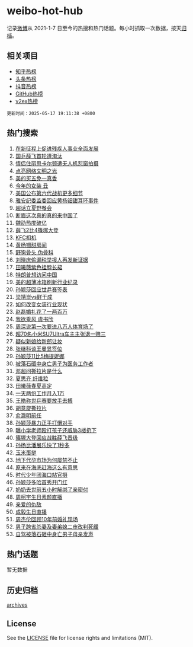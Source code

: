 # weibo-hot-hub

记录[微博](https://www.weibo.com)从 2021-1-7 日至今的热搜和热门话题。每小时抓取一次数据，按天[归档](archives)。

## 相关项目

- [知乎热榜](https://github.com/lonnyzhang423/zhihu-hot-hub)
- [头条热榜](https://github.com/lonnyzhang423/toutiao-hot-hub)
- [抖音热榜](https://github.com/lonnyzhang423/douyin-hot-hub)
- [GitHub热榜](https://github.com/lonnyzhang423/github-hot-hub)
- [v2ex热榜](https://github.com/lonnyzhang423/v2ex-hot-hub)


`更新时间：2025-05-17 19:11:38 +0800`

## 热门搜索

1. [在新征程上促进残疾人事业全面发展](https://m.weibo.cn/search?containerid=100103type%3D1%26t%3D10%26q%3D%23%E5%9C%A8%E6%96%B0%E5%BE%81%E7%A8%8B%E4%B8%8A%E4%BF%83%E8%BF%9B%E6%AE%8B%E7%96%BE%E4%BA%BA%E4%BA%8B%E4%B8%9A%E5%85%A8%E9%9D%A2%E5%8F%91%E5%B1%95%23&stream_entry_id=51&isnewpage=1&extparam=seat%3D1%26cate%3D10103%26dgr%3D0%26pos%3D0%26filter_type%3Drealtimehot%26stream_entry_id%3D51%26c_type%3D51%26q%3D%2523%25E5%259C%25A8%25E6%2596%25B0%25E5%25BE%2581%25E7%25A8%258B%25E4%25B8%258A%25E4%25BF%2583%25E8%25BF%259B%25E6%25AE%258B%25E7%2596%25BE%25E4%25BA%25BA%25E4%25BA%258B%25E4%25B8%259A%25E5%2585%25A8%25E9%259D%25A2%25E5%258F%2591%25E5%25B1%2595%2523%26display_time%3D1747480296%26pre_seqid%3D17474802966490234899163)
1. [国乒薛飞首轮遭淘汰](https://m.weibo.cn/search?containerid=100103type%3D1%26t%3D10%26q%3D%E5%9B%BD%E4%B9%92%E8%96%9B%E9%A3%9E%E9%A6%96%E8%BD%AE%E9%81%AD%E6%B7%98%E6%B1%B0&stream_entry_id=31&isnewpage=1&extparam=seat%3D1%26cate%3D5001%26band_rank%3D1%26stream_entry_id%3D31%26realpos%3D1%26flag%3D1%26lcate%3D5001%26pos%3D0%26filter_type%3Drealtimehot%26dgr%3D0%26c_type%3D31%26q%3D%25E5%259B%25BD%25E4%25B9%2592%25E8%2596%259B%25E9%25A3%259E%25E9%25A6%2596%25E8%25BD%25AE%25E9%2581%25AD%25E6%25B7%2598%25E6%25B1%25B0%26display_time%3D1747480296%26pre_seqid%3D17474802966490234899163)
1. [情侣住丽思卡尔顿遭无人机怼窗拍摄](https://m.weibo.cn/search?containerid=100103type%3D1%26t%3D10%26q%3D%23%E6%83%85%E4%BE%A3%E4%BD%8F%E4%B8%BD%E6%80%9D%E5%8D%A1%E5%B0%94%E9%A1%BF%E9%81%AD%E6%97%A0%E4%BA%BA%E6%9C%BA%E6%80%BC%E7%AA%97%E6%8B%8D%E6%91%84%23&stream_entry_id=31&isnewpage=1&extparam=seat%3D1%26cate%3D5001%26band_rank%3D2%26stream_entry_id%3D31%26realpos%3D2%26flag%3D0%26lcate%3D5001%26pos%3D1%26filter_type%3Drealtimehot%26dgr%3D0%26c_type%3D31%26q%3D%2523%25E6%2583%2585%25E4%25BE%25A3%25E4%25BD%258F%25E4%25B8%25BD%25E6%2580%259D%25E5%258D%25A1%25E5%25B0%2594%25E9%25A1%25BF%25E9%2581%25AD%25E6%2597%25A0%25E4%25BA%25BA%25E6%259C%25BA%25E6%2580%25BC%25E7%25AA%2597%25E6%258B%258D%25E6%2591%2584%2523%26display_time%3D1747480296%26pre_seqid%3D17474802966490234899163)
1. [点亮网络文明之光](https://m.weibo.cn/search?containerid=100103type%3D1%26t%3D10%26q%3D%23%E7%82%B9%E4%BA%AE%E7%BD%91%E7%BB%9C%E6%96%87%E6%98%8E%E4%B9%8B%E5%85%89%23&stream_entry_id=31&isnewpage=1&extparam=seat%3D1%26cate%3D5001%26band_rank%3D3%26stream_entry_id%3D31%26realpos%3D3%26flag%3D0%26lcate%3D5001%26pos%3D2%26filter_type%3Drealtimehot%26dgr%3D0%26c_type%3D31%26q%3D%2523%25E7%2582%25B9%25E4%25BA%25AE%25E7%25BD%2591%25E7%25BB%259C%25E6%2596%2587%25E6%2598%258E%25E4%25B9%258B%25E5%2585%2589%2523%26display_time%3D1747480296%26pre_seqid%3D17474802966490234899163)
1. [美的买五免一真香](https://m.weibo.cn/search?containerid=100103type%3D1%26t%3D10%26q%3D%23%E7%BE%8E%E7%9A%84%E4%B9%B0%E4%BA%94%E5%85%8D%E4%B8%80%E7%9C%9F%E9%A6%99%23&stream_entry_id=31&isnewpage=1&extparam=seat%3D1%26cate%3D5001%26band_rank%3D4%26adid%3D286186%26stream_entry_id%3D31%26is_ad_pos%3D1%26topic_ad%3D1%26lcate%3D5001%26pos%3D3%26filter_type%3Drealtimehot%26dgr%3D0%26c_type%3D31%26q%3D%2523%25E7%25BE%258E%25E7%259A%2584%25E4%25B9%25B0%25E4%25BA%2594%25E5%2585%258D%25E4%25B8%2580%25E7%259C%259F%25E9%25A6%2599%2523%26display_time%3D1747480296%26pre_seqid%3D17474802966490234899163)
1. [今年的女装 丑](https://m.weibo.cn/search?containerid=100103type%3D1%26t%3D10%26q%3D%E4%BB%8A%E5%B9%B4%E7%9A%84%E5%A5%B3%E8%A3%85+%E4%B8%91&stream_entry_id=31&isnewpage=1&extparam=seat%3D1%26cate%3D5001%26band_rank%3D4%26stream_entry_id%3D31%26realpos%3D4%26flag%3D2%26lcate%3D5001%26pos%3D4%26filter_type%3Drealtimehot%26dgr%3D0%26c_type%3D31%26q%3D%25E4%25BB%258A%25E5%25B9%25B4%25E7%259A%2584%25E5%25A5%25B3%25E8%25A3%2585%2520%25E4%25B8%2591%26display_time%3D1747480296%26pre_seqid%3D17474802966490234899163)
1. [美国公布第六代战机更多细节](https://m.weibo.cn/search?containerid=100103type%3D1%26t%3D10%26q%3D%23%E7%BE%8E%E5%9B%BD%E5%85%AC%E5%B8%83%E7%AC%AC%E5%85%AD%E4%BB%A3%E6%88%98%E6%9C%BA%E6%9B%B4%E5%A4%9A%E7%BB%86%E8%8A%82%23&stream_entry_id=31&isnewpage=1&extparam=seat%3D1%26cate%3D5001%26band_rank%3D5%26stream_entry_id%3D31%26realpos%3D5%26flag%3D1%26lcate%3D5001%26pos%3D5%26filter_type%3Drealtimehot%26dgr%3D0%26c_type%3D31%26q%3D%2523%25E7%25BE%258E%25E5%259B%25BD%25E5%2585%25AC%25E5%25B8%2583%25E7%25AC%25AC%25E5%2585%25AD%25E4%25BB%25A3%25E6%2588%2598%25E6%259C%25BA%25E6%259B%25B4%25E5%25A4%259A%25E7%25BB%2586%25E8%258A%2582%2523%26display_time%3D1747480296%26pre_seqid%3D17474802966490234899163)
1. [雅安纪委监委回应黄杨钿甜耳环事件](https://m.weibo.cn/search?containerid=100103type%3D1%26t%3D10%26q%3D%23%E9%9B%85%E5%AE%89%E7%BA%AA%E5%A7%94%E7%9B%91%E5%A7%94%E5%9B%9E%E5%BA%94%E9%BB%84%E6%9D%A8%E9%92%BF%E7%94%9C%E8%80%B3%E7%8E%AF%E4%BA%8B%E4%BB%B6%23&stream_entry_id=31&isnewpage=1&extparam=seat%3D1%26cate%3D5001%26band_rank%3D6%26stream_entry_id%3D31%26realpos%3D6%26flag%3D2%26lcate%3D5001%26pos%3D6%26filter_type%3Drealtimehot%26dgr%3D0%26c_type%3D31%26q%3D%2523%25E9%259B%2585%25E5%25AE%2589%25E7%25BA%25AA%25E5%25A7%2594%25E7%259B%2591%25E5%25A7%2594%25E5%259B%259E%25E5%25BA%2594%25E9%25BB%2584%25E6%259D%25A8%25E9%2592%25BF%25E7%2594%259C%25E8%2580%25B3%25E7%258E%25AF%25E4%25BA%258B%25E4%25BB%25B6%2523%26display_time%3D1747480296%26pre_seqid%3D17474802966490234899163)
1. [超话立夏野餐会](https://m.weibo.cn/search?containerid=100103type%3D1%26t%3D10%26q%3D%23%E8%B6%85%E8%AF%9D%E7%AB%8B%E5%A4%8F%E9%87%8E%E9%A4%90%E4%BC%9A%23&stream_entry_id=31&isnewpage=1&extparam=seat%3D1%26cate%3D5001%26band_rank%3D7%26adid%3D286224%26stream_entry_id%3D31%26is_ad_pos%3D1%26lcate%3D5001%26pos%3D7%26filter_type%3Drealtimehot%26dgr%3D0%26c_type%3D31%26q%3D%2523%25E8%25B6%2585%25E8%25AF%259D%25E7%25AB%258B%25E5%25A4%258F%25E9%2587%258E%25E9%25A4%2590%25E4%25BC%259A%2523%26display_time%3D1747480296%26pre_seqid%3D17474802966490234899163)
1. [断眉这次真的真的来中国了](https://m.weibo.cn/search?containerid=100103type%3D1%26t%3D10%26q%3D%E6%96%AD%E7%9C%89%E8%BF%99%E6%AC%A1%E7%9C%9F%E7%9A%84%E7%9C%9F%E7%9A%84%E6%9D%A5%E4%B8%AD%E5%9B%BD%E4%BA%86&stream_entry_id=31&isnewpage=1&extparam=seat%3D1%26cate%3D5001%26band_rank%3D7%26stream_entry_id%3D31%26realpos%3D7%26flag%3D0%26lcate%3D5001%26pos%3D8%26filter_type%3Drealtimehot%26dgr%3D0%26c_type%3D31%26q%3D%25E6%2596%25AD%25E7%259C%2589%25E8%25BF%2599%25E6%25AC%25A1%25E7%259C%259F%25E7%259A%2584%25E7%259C%259F%25E7%259A%2584%25E6%259D%25A5%25E4%25B8%25AD%25E5%259B%25BD%25E4%25BA%2586%26display_time%3D1747480296%26pre_seqid%3D17474802966490234899163)
1. [魏劭热度破亿](https://m.weibo.cn/search?containerid=100103type%3D1%26t%3D10%26q%3D%E9%AD%8F%E5%8A%AD%E7%83%AD%E5%BA%A6%E7%A0%B4%E4%BA%BF&stream_entry_id=31&isnewpage=1&extparam=seat%3D1%26cate%3D5001%26band_rank%3D8%26stream_entry_id%3D31%26realpos%3D8%26flag%3D1%26lcate%3D5001%26pos%3D9%26filter_type%3Drealtimehot%26dgr%3D0%26c_type%3D31%26q%3D%25E9%25AD%258F%25E5%258A%25AD%25E7%2583%25AD%25E5%25BA%25A6%25E7%25A0%25B4%25E4%25BA%25BF%26display_time%3D1747480296%26pre_seqid%3D17474802966490234899163)
1. [薛飞2比4篠塚大登](https://m.weibo.cn/search?containerid=100103type%3D1%26t%3D10%26q%3D%23%E8%96%9B%E9%A3%9E2%E6%AF%944%E7%AF%A0%E5%A1%9A%E5%A4%A7%E7%99%BB%23&stream_entry_id=31&isnewpage=1&extparam=seat%3D1%26cate%3D5001%26band_rank%3D9%26stream_entry_id%3D31%26realpos%3D9%26flag%3D1%26lcate%3D5001%26pos%3D10%26filter_type%3Drealtimehot%26dgr%3D0%26c_type%3D31%26q%3D%2523%25E8%2596%259B%25E9%25A3%259E2%25E6%25AF%25944%25E7%25AF%25A0%25E5%25A1%259A%25E5%25A4%25A7%25E7%2599%25BB%2523%26display_time%3D1747480296%26pre_seqid%3D17474802966490234899163)
1. [KFC相机](https://m.weibo.cn/search?containerid=100103type%3D1%26t%3D10%26q%3DKFC%E7%9B%B8%E6%9C%BA&stream_entry_id=31&isnewpage=1&extparam=seat%3D1%26cate%3D5001%26band_rank%3D10%26stream_entry_id%3D31%26realpos%3D10%26flag%3D0%26lcate%3D5001%26pos%3D11%26filter_type%3Drealtimehot%26dgr%3D0%26c_type%3D31%26q%3DKFC%25E7%259B%25B8%25E6%259C%25BA%26display_time%3D1747480296%26pre_seqid%3D17474802966490234899163)
1. [黄杨钿甜房间](https://m.weibo.cn/search?containerid=100103type%3D1%26t%3D10%26q%3D%23%E9%BB%84%E6%9D%A8%E9%92%BF%E7%94%9C%E6%88%BF%E9%97%B4%23&stream_entry_id=31&isnewpage=1&extparam=seat%3D1%26cate%3D5001%26band_rank%3D11%26stream_entry_id%3D31%26realpos%3D11%26flag%3D2%26lcate%3D5001%26pos%3D12%26filter_type%3Drealtimehot%26dgr%3D0%26c_type%3D31%26q%3D%2523%25E9%25BB%2584%25E6%259D%25A8%25E9%2592%25BF%25E7%2594%259C%25E6%2588%25BF%25E9%2597%25B4%2523%26display_time%3D1747480296%26pre_seqid%3D17474802966490234899163)
1. [野狗骨头 伪骨科](https://m.weibo.cn/search?containerid=100103type%3D1%26t%3D10%26q%3D%E9%87%8E%E7%8B%97%E9%AA%A8%E5%A4%B4+%E4%BC%AA%E9%AA%A8%E7%A7%91&stream_entry_id=31&isnewpage=1&extparam=seat%3D1%26cate%3D5001%26band_rank%3D12%26stream_entry_id%3D31%26realpos%3D12%26flag%3D1%26lcate%3D5001%26pos%3D13%26filter_type%3Drealtimehot%26dgr%3D0%26c_type%3D31%26q%3D%25E9%2587%258E%25E7%258B%2597%25E9%25AA%25A8%25E5%25A4%25B4%2520%25E4%25BC%25AA%25E9%25AA%25A8%25E7%25A7%2591%26display_time%3D1747480296%26pre_seqid%3D17474802966490234899163)
1. [刘晓庆偷漏税举报人再发新证据](https://m.weibo.cn/search?containerid=100103type%3D1%26t%3D10%26q%3D%23%E5%88%98%E6%99%93%E5%BA%86%E5%81%B7%E6%BC%8F%E7%A8%8E%E4%B8%BE%E6%8A%A5%E4%BA%BA%E5%86%8D%E5%8F%91%E6%96%B0%E8%AF%81%E6%8D%AE%23&stream_entry_id=31&isnewpage=1&extparam=seat%3D1%26cate%3D5001%26band_rank%3D13%26stream_entry_id%3D31%26realpos%3D13%26flag%3D1%26lcate%3D5001%26pos%3D14%26filter_type%3Drealtimehot%26dgr%3D0%26c_type%3D31%26q%3D%2523%25E5%2588%2598%25E6%2599%2593%25E5%25BA%2586%25E5%2581%25B7%25E6%25BC%258F%25E7%25A8%258E%25E4%25B8%25BE%25E6%258A%25A5%25E4%25BA%25BA%25E5%2586%258D%25E5%258F%2591%25E6%2596%25B0%25E8%25AF%2581%25E6%258D%25AE%2523%26display_time%3D1747480296%26pre_seqid%3D17474802966490234899163)
1. [田曦薇紫色挂脖长裙](https://m.weibo.cn/search?containerid=100103type%3D1%26t%3D10%26q%3D%23%E7%94%B0%E6%9B%A6%E8%96%87%E7%B4%AB%E8%89%B2%E6%8C%82%E8%84%96%E9%95%BF%E8%A3%99%23&stream_entry_id=31&isnewpage=1&extparam=seat%3D1%26cate%3D5001%26band_rank%3D14%26stream_entry_id%3D31%26realpos%3D14%26flag%3D1%26lcate%3D5001%26pos%3D15%26filter_type%3Drealtimehot%26dgr%3D0%26c_type%3D31%26q%3D%2523%25E7%2594%25B0%25E6%259B%25A6%25E8%2596%2587%25E7%25B4%25AB%25E8%2589%25B2%25E6%258C%2582%25E8%2584%2596%25E9%2595%25BF%25E8%25A3%2599%2523%26display_time%3D1747480296%26pre_seqid%3D17474802966490234899163)
1. [特朗普想访问中国](https://m.weibo.cn/search?containerid=100103type%3D1%26t%3D10%26q%3D%23%E7%89%B9%E6%9C%97%E6%99%AE%E6%83%B3%E8%AE%BF%E9%97%AE%E4%B8%AD%E5%9B%BD%23&stream_entry_id=31&isnewpage=1&extparam=seat%3D1%26cate%3D5001%26band_rank%3D15%26stream_entry_id%3D31%26realpos%3D15%26flag%3D0%26lcate%3D5001%26pos%3D16%26filter_type%3Drealtimehot%26dgr%3D0%26c_type%3D31%26q%3D%2523%25E7%2589%25B9%25E6%259C%2597%25E6%2599%25AE%25E6%2583%25B3%25E8%25AE%25BF%25E9%2597%25AE%25E4%25B8%25AD%25E5%259B%25BD%2523%26display_time%3D1747480296%26pre_seqid%3D17474802966490234899163)
1. [美的超薄冰箱刷新行业纪录](https://m.weibo.cn/search?containerid=100103type%3D1%26t%3D10%26q%3D%23%E7%BE%8E%E7%9A%84%E8%B6%85%E8%96%84%E5%86%B0%E7%AE%B1%E5%88%B7%E6%96%B0%E8%A1%8C%E4%B8%9A%E7%BA%AA%E5%BD%95%23&stream_entry_id=31&isnewpage=1&extparam=seat%3D1%26cate%3D5001%26band_rank%3D16%26stream_entry_id%3D31%26realpos%3D16%26flag%3D1%26lcate%3D5001%26pos%3D17%26filter_type%3Drealtimehot%26dgr%3D0%26c_type%3D31%26q%3D%2523%25E7%25BE%258E%25E7%259A%2584%25E8%25B6%2585%25E8%2596%2584%25E5%2586%25B0%25E7%25AE%25B1%25E5%2588%25B7%25E6%2596%25B0%25E8%25A1%258C%25E4%25B8%259A%25E7%25BA%25AA%25E5%25BD%2595%2523%26display_time%3D1747480296%26pre_seqid%3D17474802966490234899163)
1. [孙颖莎回应世乒赛签表](https://m.weibo.cn/search?containerid=100103type%3D1%26t%3D10%26q%3D%23%E5%AD%99%E9%A2%96%E8%8E%8E%E5%9B%9E%E5%BA%94%E4%B8%96%E4%B9%92%E8%B5%9B%E7%AD%BE%E8%A1%A8%23&stream_entry_id=31&isnewpage=1&extparam=seat%3D1%26cate%3D5001%26band_rank%3D17%26stream_entry_id%3D31%26realpos%3D17%26flag%3D1%26lcate%3D5001%26pos%3D18%26filter_type%3Drealtimehot%26dgr%3D0%26c_type%3D31%26q%3D%2523%25E5%25AD%2599%25E9%25A2%2596%25E8%258E%258E%25E5%259B%259E%25E5%25BA%2594%25E4%25B8%2596%25E4%25B9%2592%25E8%25B5%259B%25E7%25AD%25BE%25E8%25A1%25A8%2523%26display_time%3D1747480296%26pre_seqid%3D17474802966490234899163)
1. [梁靖崑vs鲜于成](https://m.weibo.cn/search?containerid=100103type%3D1%26t%3D10%26q%3D%23%E6%A2%81%E9%9D%96%E5%B4%91vs%E9%B2%9C%E4%BA%8E%E6%88%90%23&stream_entry_id=31&isnewpage=1&extparam=seat%3D1%26cate%3D5001%26band_rank%3D18%26stream_entry_id%3D31%26realpos%3D18%26flag%3D1%26lcate%3D5001%26pos%3D19%26filter_type%3Drealtimehot%26dgr%3D0%26c_type%3D31%26q%3D%2523%25E6%25A2%2581%25E9%259D%2596%25E5%25B4%2591vs%25E9%25B2%259C%25E4%25BA%258E%25E6%2588%2590%2523%26display_time%3D1747480296%26pre_seqid%3D17474802966490234899163)
1. [如何改变女装行业现状](https://m.weibo.cn/search?containerid=100103type%3D1%26t%3D10%26q%3D%E5%A6%82%E4%BD%95%E6%94%B9%E5%8F%98%E5%A5%B3%E8%A3%85%E8%A1%8C%E4%B8%9A%E7%8E%B0%E7%8A%B6&stream_entry_id=31&isnewpage=1&extparam=seat%3D1%26cate%3D5001%26band_rank%3D19%26stream_entry_id%3D31%26realpos%3D19%26flag%3D1%26is_ai_ask%3D1%26lcate%3D5001%26pos%3D20%26filter_type%3Drealtimehot%26dgr%3D0%26c_type%3D31%26q%3D%25E5%25A6%2582%25E4%25BD%2595%25E6%2594%25B9%25E5%258F%2598%25E5%25A5%25B3%25E8%25A3%2585%25E8%25A1%258C%25E4%25B8%259A%25E7%258E%25B0%25E7%258A%25B6%26display_time%3D1747480296%26pre_seqid%3D17474802966490234899163)
1. [赵磊婚礼花了一两百万](https://m.weibo.cn/search?containerid=100103type%3D1%26t%3D10%26q%3D%23%E8%B5%B5%E7%A3%8A%E5%A9%9A%E7%A4%BC%E8%8A%B1%E4%BA%86%E4%B8%80%E4%B8%A4%E7%99%BE%E4%B8%87%23&stream_entry_id=31&isnewpage=1&extparam=seat%3D1%26cate%3D5001%26band_rank%3D20%26stream_entry_id%3D31%26realpos%3D20%26flag%3D0%26lcate%3D5001%26pos%3D21%26filter_type%3Drealtimehot%26dgr%3D0%26c_type%3D31%26q%3D%2523%25E8%25B5%25B5%25E7%25A3%258A%25E5%25A9%259A%25E7%25A4%25BC%25E8%258A%25B1%25E4%25BA%2586%25E4%25B8%2580%25E4%25B8%25A4%25E7%2599%25BE%25E4%25B8%2587%2523%26display_time%3D1747480296%26pre_seqid%3D17474802966490234899163)
1. [我欲乘风 虞书欣](https://m.weibo.cn/search?containerid=100103type%3D1%26t%3D10%26q%3D%E6%88%91%E6%AC%B2%E4%B9%98%E9%A3%8E+%E8%99%9E%E4%B9%A6%E6%AC%A3&stream_entry_id=31&isnewpage=1&extparam=seat%3D1%26cate%3D5001%26band_rank%3D21%26stream_entry_id%3D31%26realpos%3D21%26flag%3D0%26lcate%3D5001%26pos%3D22%26filter_type%3Drealtimehot%26dgr%3D0%26c_type%3D31%26q%3D%25E6%2588%2591%25E6%25AC%25B2%25E4%25B9%2598%25E9%25A3%258E%2520%25E8%2599%259E%25E4%25B9%25A6%25E6%25AC%25A3%26display_time%3D1747480296%26pre_seqid%3D17474802966490234899163)
1. [周深说第一次要进八万人体育场了](https://m.weibo.cn/search?containerid=100103type%3D1%26t%3D10%26q%3D%E5%91%A8%E6%B7%B1%E8%AF%B4%E7%AC%AC%E4%B8%80%E6%AC%A1%E8%A6%81%E8%BF%9B%E5%85%AB%E4%B8%87%E4%BA%BA%E4%BD%93%E8%82%B2%E5%9C%BA%E4%BA%86&stream_entry_id=31&isnewpage=1&extparam=seat%3D1%26cate%3D5001%26band_rank%3D22%26stream_entry_id%3D31%26realpos%3D22%26flag%3D1%26lcate%3D5001%26pos%3D23%26filter_type%3Drealtimehot%26dgr%3D0%26c_type%3D31%26q%3D%25E5%2591%25A8%25E6%25B7%25B1%25E8%25AF%25B4%25E7%25AC%25AC%25E4%25B8%2580%25E6%25AC%25A1%25E8%25A6%2581%25E8%25BF%259B%25E5%2585%25AB%25E4%25B8%2587%25E4%25BA%25BA%25E4%25BD%2593%25E8%2582%25B2%25E5%259C%25BA%25E4%25BA%2586%26display_time%3D1747480296%26pre_seqid%3D17474802966490234899163)
1. [超70名小米SU7Ultra车主主张退一赔三](https://m.weibo.cn/search?containerid=100103type%3D1%26t%3D10%26q%3D%23%E8%B6%8570%E5%90%8D%E5%B0%8F%E7%B1%B3SU7Ultra%E8%BD%A6%E4%B8%BB%E4%B8%BB%E5%BC%A0%E9%80%80%E4%B8%80%E8%B5%94%E4%B8%89%23&stream_entry_id=31&isnewpage=1&extparam=seat%3D1%26cate%3D5001%26band_rank%3D23%26stream_entry_id%3D31%26realpos%3D23%26flag%3D1%26lcate%3D5001%26pos%3D24%26filter_type%3Drealtimehot%26dgr%3D0%26c_type%3D31%26q%3D%2523%25E8%25B6%258570%25E5%2590%258D%25E5%25B0%258F%25E7%25B1%25B3SU7Ultra%25E8%25BD%25A6%25E4%25B8%25BB%25E4%25B8%25BB%25E5%25BC%25A0%25E9%2580%2580%25E4%25B8%2580%25E8%25B5%2594%25E4%25B8%2589%2523%26display_time%3D1747480296%26pre_seqid%3D17474802966490234899163)
1. [疑似新娘给新郎让妆](https://m.weibo.cn/search?containerid=100103type%3D1%26t%3D10%26q%3D%23%E7%96%91%E4%BC%BC%E6%96%B0%E5%A8%98%E7%BB%99%E6%96%B0%E9%83%8E%E8%AE%A9%E5%A6%86%23&stream_entry_id=31&isnewpage=1&extparam=seat%3D1%26cate%3D5001%26band_rank%3D24%26stream_entry_id%3D31%26realpos%3D24%26flag%3D0%26lcate%3D5001%26pos%3D25%26filter_type%3Drealtimehot%26dgr%3D0%26c_type%3D31%26q%3D%2523%25E7%2596%2591%25E4%25BC%25BC%25E6%2596%25B0%25E5%25A8%2598%25E7%25BB%2599%25E6%2596%25B0%25E9%2583%258E%25E8%25AE%25A9%25E5%25A6%2586%2523%26display_time%3D1747480296%26pre_seqid%3D17474802966490234899163)
1. [张继科谈王曼昱签位](https://m.weibo.cn/search?containerid=100103type%3D1%26t%3D10%26q%3D%23%E5%BC%A0%E7%BB%A7%E7%A7%91%E8%B0%88%E7%8E%8B%E6%9B%BC%E6%98%B1%E7%AD%BE%E4%BD%8D%23&stream_entry_id=31&isnewpage=1&extparam=seat%3D1%26cate%3D5001%26band_rank%3D25%26stream_entry_id%3D31%26realpos%3D25%26flag%3D1%26lcate%3D5001%26pos%3D26%26filter_type%3Drealtimehot%26dgr%3D0%26c_type%3D31%26q%3D%2523%25E5%25BC%25A0%25E7%25BB%25A7%25E7%25A7%2591%25E8%25B0%2588%25E7%258E%258B%25E6%259B%25BC%25E6%2598%25B1%25E7%25AD%25BE%25E4%25BD%258D%2523%26display_time%3D1747480296%26pre_seqid%3D17474802966490234899163)
1. [孙颖莎11比5梅提妮娜](https://m.weibo.cn/search?containerid=100103type%3D1%26t%3D10%26q%3D%23%E5%AD%99%E9%A2%96%E8%8E%8E11%E6%AF%945%E6%A2%85%E6%8F%90%E5%A6%AE%E5%A8%9C%23&stream_entry_id=31&isnewpage=1&extparam=seat%3D1%26cate%3D5001%26band_rank%3D26%26stream_entry_id%3D31%26realpos%3D26%26flag%3D1%26lcate%3D5001%26pos%3D27%26filter_type%3Drealtimehot%26dgr%3D0%26c_type%3D31%26q%3D%2523%25E5%25AD%2599%25E9%25A2%2596%25E8%258E%258E11%25E6%25AF%25945%25E6%25A2%2585%25E6%258F%2590%25E5%25A6%25AE%25E5%25A8%259C%2523%26display_time%3D1747480296%26pre_seqid%3D17474802966490234899163)
1. [被落石砸中身亡男子为医务工作者](https://m.weibo.cn/search?containerid=100103type%3D1%26t%3D10%26q%3D%23%E8%A2%AB%E8%90%BD%E7%9F%B3%E7%A0%B8%E4%B8%AD%E8%BA%AB%E4%BA%A1%E7%94%B7%E5%AD%90%E4%B8%BA%E5%8C%BB%E5%8A%A1%E5%B7%A5%E4%BD%9C%E8%80%85%23&stream_entry_id=31&isnewpage=1&extparam=seat%3D1%26cate%3D5001%26band_rank%3D27%26stream_entry_id%3D31%26realpos%3D27%26flag%3D1%26lcate%3D5001%26pos%3D28%26filter_type%3Drealtimehot%26dgr%3D0%26c_type%3D31%26q%3D%2523%25E8%25A2%25AB%25E8%2590%25BD%25E7%259F%25B3%25E7%25A0%25B8%25E4%25B8%25AD%25E8%25BA%25AB%25E4%25BA%25A1%25E7%2594%25B7%25E5%25AD%2590%25E4%25B8%25BA%25E5%258C%25BB%25E5%258A%25A1%25E5%25B7%25A5%25E4%25BD%259C%25E8%2580%2585%2523%26display_time%3D1747480296%26pre_seqid%3D17474802966490234899163)
1. [邓超问撕拉片是什么](https://m.weibo.cn/search?containerid=100103type%3D1%26t%3D10%26q%3D%23%E9%82%93%E8%B6%85%E9%97%AE%E6%92%95%E6%8B%89%E7%89%87%E6%98%AF%E4%BB%80%E4%B9%88%23&stream_entry_id=31&isnewpage=1&extparam=seat%3D1%26cate%3D5001%26band_rank%3D28%26stream_entry_id%3D31%26realpos%3D28%26flag%3D1%26lcate%3D5001%26pos%3D29%26filter_type%3Drealtimehot%26dgr%3D0%26c_type%3D31%26q%3D%2523%25E9%2582%2593%25E8%25B6%2585%25E9%2597%25AE%25E6%2592%2595%25E6%258B%2589%25E7%2589%2587%25E6%2598%25AF%25E4%25BB%2580%25E4%25B9%2588%2523%26display_time%3D1747480296%26pre_seqid%3D17474802966490234899163)
1. [夏思齐 纤维粒](https://m.weibo.cn/search?containerid=100103type%3D1%26t%3D10%26q%3D%E5%A4%8F%E6%80%9D%E9%BD%90+%E7%BA%A4%E7%BB%B4%E7%B2%92&stream_entry_id=31&isnewpage=1&extparam=seat%3D1%26cate%3D5001%26band_rank%3D29%26stream_entry_id%3D31%26realpos%3D29%26flag%3D0%26lcate%3D5001%26pos%3D30%26filter_type%3Drealtimehot%26dgr%3D0%26c_type%3D31%26q%3D%25E5%25A4%258F%25E6%2580%259D%25E9%25BD%2590%2520%25E7%25BA%25A4%25E7%25BB%25B4%25E7%25B2%2592%26display_time%3D1747480296%26pre_seqid%3D17474802966490234899163)
1. [田曦薇春夏高定](https://m.weibo.cn/search?containerid=100103type%3D1%26t%3D10%26q%3D%23%E7%94%B0%E6%9B%A6%E8%96%87%E6%98%A5%E5%A4%8F%E9%AB%98%E5%AE%9A%23&stream_entry_id=31&isnewpage=1&extparam=seat%3D1%26cate%3D5001%26band_rank%3D30%26stream_entry_id%3D31%26realpos%3D30%26flag%3D1%26lcate%3D5001%26pos%3D31%26filter_type%3Drealtimehot%26dgr%3D0%26c_type%3D31%26q%3D%2523%25E7%2594%25B0%25E6%259B%25A6%25E8%2596%2587%25E6%2598%25A5%25E5%25A4%258F%25E9%25AB%2598%25E5%25AE%259A%2523%26display_time%3D1747480296%26pre_seqid%3D17474802966490234899163)
1. [一天两份工作月入1万](https://m.weibo.cn/search?containerid=100103type%3D1%26t%3D10%26q%3D%E4%B8%80%E5%A4%A9%E4%B8%A4%E4%BB%BD%E5%B7%A5%E4%BD%9C%E6%9C%88%E5%85%A51%E4%B8%87&stream_entry_id=31&isnewpage=1&extparam=seat%3D1%26cate%3D5001%26band_rank%3D31%26stream_entry_id%3D31%26realpos%3D31%26flag%3D0%26lcate%3D5001%26pos%3D32%26filter_type%3Drealtimehot%26dgr%3D0%26c_type%3D31%26q%3D%25E4%25B8%2580%25E5%25A4%25A9%25E4%25B8%25A4%25E4%25BB%25BD%25E5%25B7%25A5%25E4%25BD%259C%25E6%259C%2588%25E5%2585%25A51%25E4%25B8%2587%26display_time%3D1747480296%26pre_seqid%3D17474802966490234899163)
1. [王皓称世乒赛要放手去搏](https://m.weibo.cn/search?containerid=100103type%3D1%26t%3D10%26q%3D%23%E7%8E%8B%E7%9A%93%E7%A7%B0%E4%B8%96%E4%B9%92%E8%B5%9B%E8%A6%81%E6%94%BE%E6%89%8B%E5%8E%BB%E6%90%8F%23&stream_entry_id=31&isnewpage=1&extparam=seat%3D1%26cate%3D5001%26band_rank%3D32%26stream_entry_id%3D31%26realpos%3D32%26flag%3D1%26lcate%3D5001%26pos%3D33%26filter_type%3Drealtimehot%26dgr%3D0%26c_type%3D31%26q%3D%2523%25E7%258E%258B%25E7%259A%2593%25E7%25A7%25B0%25E4%25B8%2596%25E4%25B9%2592%25E8%25B5%259B%25E8%25A6%2581%25E6%2594%25BE%25E6%2589%258B%25E5%258E%25BB%25E6%2590%258F%2523%26display_time%3D1747480296%26pre_seqid%3D17474802966490234899163)
1. [胡意旋撕拉片](https://m.weibo.cn/search?containerid=100103type%3D1%26t%3D10%26q%3D%E8%83%A1%E6%84%8F%E6%97%8B%E6%92%95%E6%8B%89%E7%89%87&stream_entry_id=31&isnewpage=1&extparam=seat%3D1%26cate%3D5001%26band_rank%3D33%26stream_entry_id%3D31%26realpos%3D33%26flag%3D1%26lcate%3D5001%26pos%3D34%26filter_type%3Drealtimehot%26dgr%3D0%26c_type%3D31%26q%3D%25E8%2583%25A1%25E6%2584%258F%25E6%2597%258B%25E6%2592%2595%25E6%258B%2589%25E7%2589%2587%26display_time%3D1747480296%26pre_seqid%3D17474802966490234899163)
1. [俞灏明前任](https://m.weibo.cn/search?containerid=100103type%3D1%26t%3D10%26q%3D%23%E4%BF%9E%E7%81%8F%E6%98%8E%E5%89%8D%E4%BB%BB%23&stream_entry_id=31&isnewpage=1&extparam=seat%3D1%26cate%3D5001%26band_rank%3D34%26stream_entry_id%3D31%26realpos%3D34%26flag%3D0%26lcate%3D5001%26pos%3D35%26filter_type%3Drealtimehot%26dgr%3D0%26c_type%3D31%26q%3D%2523%25E4%25BF%259E%25E7%2581%258F%25E6%2598%258E%25E5%2589%258D%25E4%25BB%25BB%2523%26display_time%3D1747480296%26pre_seqid%3D17474802966490234899163)
1. [孙颖莎暴力正手打懵对手](https://m.weibo.cn/search?containerid=100103type%3D1%26t%3D10%26q%3D%23%E5%AD%99%E9%A2%96%E8%8E%8E%E6%9A%B4%E5%8A%9B%E6%AD%A3%E6%89%8B%E6%89%93%E6%87%B5%E5%AF%B9%E6%89%8B%23&stream_entry_id=31&isnewpage=1&extparam=seat%3D1%26cate%3D5001%26band_rank%3D35%26stream_entry_id%3D31%26realpos%3D35%26flag%3D1%26lcate%3D5001%26pos%3D36%26filter_type%3Drealtimehot%26dgr%3D0%26c_type%3D31%26q%3D%2523%25E5%25AD%2599%25E9%25A2%2596%25E8%258E%258E%25E6%259A%25B4%25E5%258A%259B%25E6%25AD%25A3%25E6%2589%258B%25E6%2589%2593%25E6%2587%25B5%25E5%25AF%25B9%25E6%2589%258B%2523%26display_time%3D1747480296%26pre_seqid%3D17474802966490234899163)
1. [曝小学老师殴打孩子还威胁3楼扔下](https://m.weibo.cn/search?containerid=100103type%3D1%26t%3D10%26q%3D%23%E6%9B%9D%E5%B0%8F%E5%AD%A6%E8%80%81%E5%B8%88%E6%AE%B4%E6%89%93%E5%AD%A9%E5%AD%90%E8%BF%98%E5%A8%81%E8%83%813%E6%A5%BC%E6%89%94%E4%B8%8B%23&stream_entry_id=31&isnewpage=1&extparam=seat%3D1%26cate%3D5001%26band_rank%3D36%26stream_entry_id%3D31%26realpos%3D36%26flag%3D1%26lcate%3D5001%26pos%3D37%26filter_type%3Drealtimehot%26dgr%3D0%26c_type%3D31%26q%3D%2523%25E6%259B%259D%25E5%25B0%258F%25E5%25AD%25A6%25E8%2580%2581%25E5%25B8%2588%25E6%25AE%25B4%25E6%2589%2593%25E5%25AD%25A9%25E5%25AD%2590%25E8%25BF%2598%25E5%25A8%2581%25E8%2583%25813%25E6%25A5%25BC%25E6%2589%2594%25E4%25B8%258B%2523%26display_time%3D1747480296%26pre_seqid%3D17474802966490234899163)
1. [篠塚大登回应战胜薛飞晋级](https://m.weibo.cn/search?containerid=100103type%3D1%26t%3D10%26q%3D%23%E7%AF%A0%E5%A1%9A%E5%A4%A7%E7%99%BB%E5%9B%9E%E5%BA%94%E6%88%98%E8%83%9C%E8%96%9B%E9%A3%9E%E6%99%8B%E7%BA%A7%23&stream_entry_id=31&isnewpage=1&extparam=seat%3D1%26cate%3D5001%26band_rank%3D37%26stream_entry_id%3D31%26realpos%3D37%26flag%3D1%26lcate%3D5001%26pos%3D38%26filter_type%3Drealtimehot%26dgr%3D0%26c_type%3D31%26q%3D%2523%25E7%25AF%25A0%25E5%25A1%259A%25E5%25A4%25A7%25E7%2599%25BB%25E5%259B%259E%25E5%25BA%2594%25E6%2588%2598%25E8%2583%259C%25E8%2596%259B%25E9%25A3%259E%25E6%2599%258B%25E7%25BA%25A7%2523%26display_time%3D1747480296%26pre_seqid%3D17474802966490234899163)
1. [孙杨比潘展乐快了1秒多](https://m.weibo.cn/search?containerid=100103type%3D1%26t%3D10%26q%3D%23%E5%AD%99%E6%9D%A8%E6%AF%94%E6%BD%98%E5%B1%95%E4%B9%90%E5%BF%AB%E4%BA%861%E7%A7%92%E5%A4%9A%23&stream_entry_id=31&isnewpage=1&extparam=seat%3D1%26cate%3D5001%26band_rank%3D38%26stream_entry_id%3D31%26realpos%3D38%26flag%3D0%26lcate%3D5001%26pos%3D39%26filter_type%3Drealtimehot%26dgr%3D0%26c_type%3D31%26q%3D%2523%25E5%25AD%2599%25E6%259D%25A8%25E6%25AF%2594%25E6%25BD%2598%25E5%25B1%2595%25E4%25B9%2590%25E5%25BF%25AB%25E4%25BA%25861%25E7%25A7%2592%25E5%25A4%259A%2523%26display_time%3D1747480296%26pre_seqid%3D17474802966490234899163)
1. [玉米蛋挞](https://m.weibo.cn/search?containerid=100103type%3D1%26t%3D10%26q%3D%E7%8E%89%E7%B1%B3%E8%9B%8B%E6%8C%9E&stream_entry_id=31&isnewpage=1&extparam=seat%3D1%26cate%3D5001%26band_rank%3D39%26stream_entry_id%3D31%26realpos%3D39%26flag%3D1%26lcate%3D5001%26pos%3D40%26filter_type%3Drealtimehot%26dgr%3D0%26c_type%3D31%26q%3D%25E7%258E%2589%25E7%25B1%25B3%25E8%259B%258B%25E6%258C%259E%26display_time%3D1747480296%26pre_seqid%3D17474802966490234899163)
1. [地下代孕市场为何屡禁不止](https://m.weibo.cn/search?containerid=100103type%3D1%26t%3D10%26q%3D%23%E5%9C%B0%E4%B8%8B%E4%BB%A3%E5%AD%95%E5%B8%82%E5%9C%BA%E4%B8%BA%E4%BD%95%E5%B1%A1%E7%A6%81%E4%B8%8D%E6%AD%A2%23&stream_entry_id=31&isnewpage=1&extparam=seat%3D1%26cate%3D5001%26band_rank%3D40%26stream_entry_id%3D31%26realpos%3D40%26flag%3D1%26lcate%3D5001%26pos%3D41%26filter_type%3Drealtimehot%26dgr%3D0%26c_type%3D31%26q%3D%2523%25E5%259C%25B0%25E4%25B8%258B%25E4%25BB%25A3%25E5%25AD%2595%25E5%25B8%2582%25E5%259C%25BA%25E4%25B8%25BA%25E4%25BD%2595%25E5%25B1%25A1%25E7%25A6%2581%25E4%25B8%258D%25E6%25AD%25A2%2523%26display_time%3D1747480296%26pre_seqid%3D17474802966490234899163)
1. [原来在海底赶海这么有意思](https://m.weibo.cn/search?containerid=100103type%3D1%26t%3D10%26q%3D%E5%8E%9F%E6%9D%A5%E5%9C%A8%E6%B5%B7%E5%BA%95%E8%B5%B6%E6%B5%B7%E8%BF%99%E4%B9%88%E6%9C%89%E6%84%8F%E6%80%9D&stream_entry_id=31&isnewpage=1&extparam=seat%3D1%26cate%3D5001%26band_rank%3D41%26stream_entry_id%3D31%26realpos%3D41%26flag%3D1%26lcate%3D5001%26pos%3D42%26filter_type%3Drealtimehot%26dgr%3D0%26c_type%3D31%26q%3D%25E5%258E%259F%25E6%259D%25A5%25E5%259C%25A8%25E6%25B5%25B7%25E5%25BA%2595%25E8%25B5%25B6%25E6%25B5%25B7%25E8%25BF%2599%25E4%25B9%2588%25E6%259C%2589%25E6%2584%258F%25E6%2580%259D%26display_time%3D1747480296%26pre_seqid%3D17474802966490234899163)
1. [时代少年团海口站官摄](https://m.weibo.cn/search?containerid=100103type%3D1%26t%3D10%26q%3D%23%E6%97%B6%E4%BB%A3%E5%B0%91%E5%B9%B4%E5%9B%A2%E6%B5%B7%E5%8F%A3%E7%AB%99%E5%AE%98%E6%91%84%23&stream_entry_id=31&isnewpage=1&extparam=seat%3D1%26cate%3D5001%26band_rank%3D42%26stream_entry_id%3D31%26realpos%3D42%26flag%3D1%26lcate%3D5001%26pos%3D43%26filter_type%3Drealtimehot%26dgr%3D0%26c_type%3D31%26q%3D%2523%25E6%2597%25B6%25E4%25BB%25A3%25E5%25B0%2591%25E5%25B9%25B4%25E5%259B%25A2%25E6%25B5%25B7%25E5%258F%25A3%25E7%25AB%2599%25E5%25AE%2598%25E6%2591%2584%2523%26display_time%3D1747480296%26pre_seqid%3D17474802966490234899163)
1. [孙颖莎多哈首秀开门红](https://m.weibo.cn/search?containerid=100103type%3D1%26t%3D10%26q%3D%23%E5%AD%99%E9%A2%96%E8%8E%8E%E5%A4%9A%E5%93%88%E9%A6%96%E7%A7%80%E5%BC%80%E9%97%A8%E7%BA%A2%23&stream_entry_id=31&isnewpage=1&extparam=seat%3D1%26cate%3D5001%26band_rank%3D43%26stream_entry_id%3D31%26realpos%3D43%26flag%3D1%26lcate%3D5001%26pos%3D44%26filter_type%3Drealtimehot%26dgr%3D0%26c_type%3D31%26q%3D%2523%25E5%25AD%2599%25E9%25A2%2596%25E8%258E%258E%25E5%25A4%259A%25E5%2593%2588%25E9%25A6%2596%25E7%25A7%2580%25E5%25BC%2580%25E9%2597%25A8%25E7%25BA%25A2%2523%26display_time%3D1747480296%26pre_seqid%3D17474802966490234899163)
1. [奶奶去世前五小时解绑了亲密付](https://m.weibo.cn/search?containerid=100103type%3D1%26t%3D10%26q%3D%E5%A5%B6%E5%A5%B6%E5%8E%BB%E4%B8%96%E5%89%8D%E4%BA%94%E5%B0%8F%E6%97%B6%E8%A7%A3%E7%BB%91%E4%BA%86%E4%BA%B2%E5%AF%86%E4%BB%98&stream_entry_id=31&isnewpage=1&extparam=seat%3D1%26cate%3D5001%26band_rank%3D44%26stream_entry_id%3D31%26realpos%3D44%26flag%3D0%26lcate%3D5001%26pos%3D45%26filter_type%3Drealtimehot%26dgr%3D0%26c_type%3D31%26q%3D%25E5%25A5%25B6%25E5%25A5%25B6%25E5%258E%25BB%25E4%25B8%2596%25E5%2589%258D%25E4%25BA%2594%25E5%25B0%258F%25E6%2597%25B6%25E8%25A7%25A3%25E7%25BB%2591%25E4%25BA%2586%25E4%25BA%25B2%25E5%25AF%2586%25E4%25BB%2598%26display_time%3D1747480296%26pre_seqid%3D17474802966490234899163)
1. [周柯宇生日素颜直播](https://m.weibo.cn/search?containerid=100103type%3D1%26t%3D10%26q%3D%E5%91%A8%E6%9F%AF%E5%AE%87%E7%94%9F%E6%97%A5%E7%B4%A0%E9%A2%9C%E7%9B%B4%E6%92%AD&stream_entry_id=31&isnewpage=1&extparam=seat%3D1%26cate%3D5001%26band_rank%3D45%26stream_entry_id%3D31%26realpos%3D45%26flag%3D1%26lcate%3D5001%26pos%3D46%26filter_type%3Drealtimehot%26dgr%3D0%26c_type%3D31%26q%3D%25E5%2591%25A8%25E6%259F%25AF%25E5%25AE%2587%25E7%2594%259F%25E6%2597%25A5%25E7%25B4%25A0%25E9%25A2%259C%25E7%259B%25B4%25E6%2592%25AD%26display_time%3D1747480296%26pre_seqid%3D17474802966490234899163)
1. [亲爱的仇敌](https://m.weibo.cn/search?containerid=100103type%3D1%26t%3D10%26q%3D%E4%BA%B2%E7%88%B1%E7%9A%84%E4%BB%87%E6%95%8C&stream_entry_id=31&isnewpage=1&extparam=seat%3D1%26cate%3D5001%26band_rank%3D46%26stream_entry_id%3D31%26realpos%3D46%26flag%3D1%26lcate%3D5001%26pos%3D47%26filter_type%3Drealtimehot%26dgr%3D0%26c_type%3D31%26q%3D%25E4%25BA%25B2%25E7%2588%25B1%25E7%259A%2584%25E4%25BB%2587%25E6%2595%258C%26display_time%3D1747480296%26pre_seqid%3D17474802966490234899163)
1. [成毅生日直播](https://m.weibo.cn/search?containerid=100103type%3D1%26t%3D10%26q%3D%23%E6%88%90%E6%AF%85%E7%94%9F%E6%97%A5%E7%9B%B4%E6%92%AD%23&stream_entry_id=31&isnewpage=1&extparam=seat%3D1%26cate%3D5001%26band_rank%3D47%26stream_entry_id%3D31%26realpos%3D47%26flag%3D0%26lcate%3D5001%26pos%3D48%26filter_type%3Drealtimehot%26dgr%3D0%26c_type%3D31%26q%3D%2523%25E6%2588%2590%25E6%25AF%2585%25E7%2594%259F%25E6%2597%25A5%25E7%259B%25B4%25E6%2592%25AD%2523%26display_time%3D1747480296%26pre_seqid%3D17474802966490234899163)
1. [周杰伦回顾10年前婚礼现场](https://m.weibo.cn/search?containerid=100103type%3D1%26t%3D10%26q%3D%E5%91%A8%E6%9D%B0%E4%BC%A6%E5%9B%9E%E9%A1%BE10%E5%B9%B4%E5%89%8D%E5%A9%9A%E7%A4%BC%E7%8E%B0%E5%9C%BA&stream_entry_id=31&isnewpage=1&extparam=seat%3D1%26cate%3D5001%26band_rank%3D48%26stream_entry_id%3D31%26realpos%3D48%26flag%3D1%26lcate%3D5001%26pos%3D49%26filter_type%3Drealtimehot%26dgr%3D0%26c_type%3D31%26q%3D%25E5%2591%25A8%25E6%259D%25B0%25E4%25BC%25A6%25E5%259B%259E%25E9%25A1%25BE10%25E5%25B9%25B4%25E5%2589%258D%25E5%25A9%259A%25E7%25A4%25BC%25E7%258E%25B0%25E5%259C%25BA%26display_time%3D1747480296%26pre_seqid%3D17474802966490234899163)
1. [男子跨省杀妻及妻弟媳二审改判死缓](https://m.weibo.cn/search?containerid=100103type%3D1%26t%3D10%26q%3D%23%E7%94%B7%E5%AD%90%E8%B7%A8%E7%9C%81%E6%9D%80%E5%A6%BB%E5%8F%8A%E5%A6%BB%E5%BC%9F%E5%AA%B3%E4%BA%8C%E5%AE%A1%E6%94%B9%E5%88%A4%E6%AD%BB%E7%BC%93%23&stream_entry_id=31&isnewpage=1&extparam=seat%3D1%26cate%3D5001%26band_rank%3D49%26stream_entry_id%3D31%26realpos%3D49%26flag%3D1%26lcate%3D5001%26pos%3D50%26filter_type%3Drealtimehot%26dgr%3D0%26c_type%3D31%26q%3D%2523%25E7%2594%25B7%25E5%25AD%2590%25E8%25B7%25A8%25E7%259C%2581%25E6%259D%2580%25E5%25A6%25BB%25E5%258F%258A%25E5%25A6%25BB%25E5%25BC%259F%25E5%25AA%25B3%25E4%25BA%258C%25E5%25AE%25A1%25E6%2594%25B9%25E5%2588%25A4%25E6%25AD%25BB%25E7%25BC%2593%2523%26display_time%3D1747480296%26pre_seqid%3D17474802966490234899163)
1. [自驾被落石砸中身亡男子母亲发声](https://m.weibo.cn/search?containerid=100103type%3D1%26t%3D10%26q%3D%23%E8%87%AA%E9%A9%BE%E8%A2%AB%E8%90%BD%E7%9F%B3%E7%A0%B8%E4%B8%AD%E8%BA%AB%E4%BA%A1%E7%94%B7%E5%AD%90%E6%AF%8D%E4%BA%B2%E5%8F%91%E5%A3%B0%23&stream_entry_id=31&isnewpage=1&extparam=seat%3D1%26cate%3D5001%26band_rank%3D50%26stream_entry_id%3D31%26realpos%3D50%26flag%3D0%26lcate%3D5001%26pos%3D51%26filter_type%3Drealtimehot%26dgr%3D0%26c_type%3D31%26q%3D%2523%25E8%2587%25AA%25E9%25A9%25BE%25E8%25A2%25AB%25E8%2590%25BD%25E7%259F%25B3%25E7%25A0%25B8%25E4%25B8%25AD%25E8%25BA%25AB%25E4%25BA%25A1%25E7%2594%25B7%25E5%25AD%2590%25E6%25AF%258D%25E4%25BA%25B2%25E5%258F%2591%25E5%25A3%25B0%2523%26display_time%3D1747480296%26pre_seqid%3D17474802966490234899163)

## 热门话题

暂无数据

## 历史归档

[archives](archives)

## License

See the [LICENSE](LICENSE) file for license rights and limitations (MIT).
